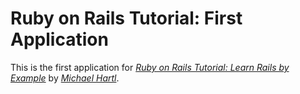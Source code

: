 # Ruby on Rails Tutorial: First Application

This is the first application for
[*Ruby on Rails Tutorial: Learn Rails by Example*](http://railstutorial.org/)
by [*Michael Hartl*](http://michaelhartle.com/).

